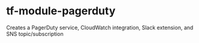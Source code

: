 # tf-module-pagerduty
Creates a PagerDuty service, CloudWatch integration, Slack extension, and SNS topic/subscription
